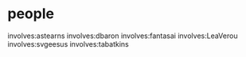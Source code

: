 




# people

involves:astearns
involves:dbaron
involves:fantasai
involves:LeaVerou
involves:svgeesus
involves:tabatkins